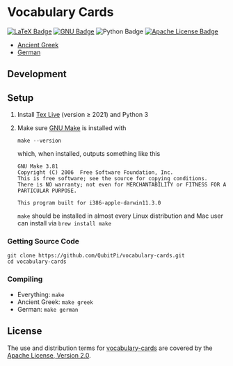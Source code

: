Vocabulary Cards
================

[![LaTeX Badge][LaTeX Badge]][LaTeX URL]
[![GNU Badge][GNU Badge]][GNU Make]
![Python Badge][Python Badge]
[![Apache License Badge]][Apache License, Version 2.0]

- [Ancient Greek](./ancient-greek.pdf)
- [German](./german.pdf)

Development
-----------

## Setup

1. Install [Tex Live][LaTeX URL] (version ≥ 2021) and Python 3
3. Make sure [GNU Make] is installed with

   ```console
   make --version
   ```
   
   which, when installed, outputs something like this

   ```console
   GNU Make 3.81
   Copyright (C) 2006  Free Software Foundation, Inc.
   This is free software; see the source for copying conditions.
   There is NO warranty; not even for MERCHANTABILITY or FITNESS FOR A
   PARTICULAR PURPOSE.

   This program built for i386-apple-darwin11.3.0
   ```
   
   `make` should be installed in almost every Linux distribution and Mac user can install via `brew install make`

### Getting Source Code

```console
git clone https://github.com/QubitPi/vocabulary-cards.git
cd vocabulary-cards
```

### Compiling

- Everything: `make`
- Ancient Greek: `make greek`
- German: `make german`

License
-------

The use and distribution terms for [vocabulary-cards]() are covered by the [Apache License, Version 2.0].

[Apache License Badge]: https://img.shields.io/badge/Apache%202.0-F25910.svg?style=for-the-badge&logo=Apache&logoColor=white
[Apache License, Version 2.0]: https://www.apache.org/licenses/LICENSE-2.0

[LaTeX Badge]: https://img.shields.io/badge/LaTeX-TeX%20Live%E2%89%A52021-008080.svg?style=for-the-badge&logo=latex&logoColor=white
[LaTeX URL]: https://tug.org/texlive/

[GNU Badge]: https://img.shields.io/badge/GNU-Make-A42E2B.svg?style=for-the-badge&logo=gnu&logoColor=white
[GNU Make]: http://uploads.mitechie.com/books/Managing_Projects_with_GNU_Make_Third_Edition.pdf

[Python Badge]: https://img.shields.io/badge/Python-3.10-3776AB.svg?style=for-the-badge&logo=python&logoColor=white
